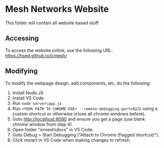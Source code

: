 # Mesh Networks Website
This folder will contain all website based stuff

## Accessing
To access the website online, use the following URL:
https://hsed.github.io/icmesh/

## Modifying
To modify the webpage design, add components, etc, do the following:

1. Install Node.JS
2. Install VS Code
3. Run `node server\app.js`
4. Run `<YOUR PATH TO CHROME.EXE> --remote-debugging-port=9222` using a custom shortcut or otherwise (close all chrome windows before).
5. Goto [http://localhost:8080](http://localhost:8080) and ensure you get a page (use blank chrome window from step 4).
6. Open folder "icmesh\docs\" in VS Code.
7. Goto Debug > Start Debugging ("Attach to Chrome (flagged shortcut)").
8. Click restart in VS Code when making changes to refresh.
